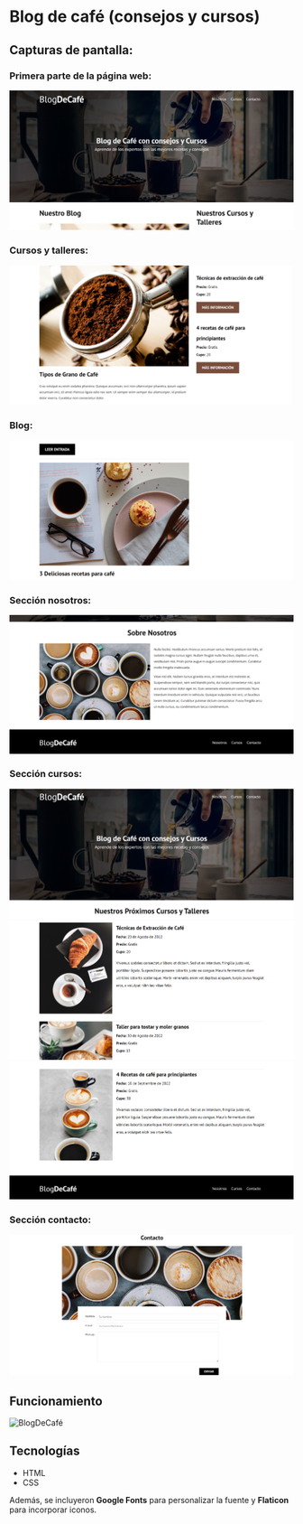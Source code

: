 # Blog de café (consejos y cursos)

## Capturas de pantalla:

### Primera parte de la página web:
![Primera parte de la página web](img/readme1.PNG)

### Cursos y talleres:
![Cursos y talleres](img/readme2.PNG)

### Blog:
![Recetas](img/readme3.PNG)

### Sección nosotros:
![Nosotros](img/readme7.PNG)

### Sección cursos:
![Cursos](img/readme4.PNG)
![Cursos2](img/readme5.PNG)
![Cursos3](img/readme6.PNG)


### Sección contacto:
![Contacto](img/readme8.PNG)

## Funcionamiento
![BlogDeCafé](https://myblogdecafe-shu.netlify.app/)

## Tecnologías
- HTML
- CSS

Además, se incluyeron **Google Fonts** para personalizar la fuente y **Flaticon** para incorporar iconos.

